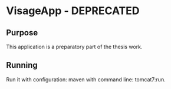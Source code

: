 # VisageApp - DEPRECATED

## Purpose

This application is a preparatory part of the thesis work.

## Running

Run it with configuration: maven with command line: tomcat7:run.

